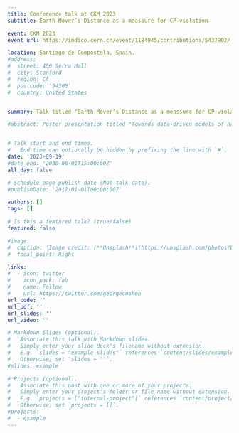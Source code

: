 ```yaml
---
title: Conference talk at CKM 2023
subtitle: Earth Mover’s Distance as a meassure for CP-violation

event: CKM 2023
event_url: https://indico.cern.ch/event/1184945/contributions/5437902/

location: Santiago de Compostela, Spain.
#address:
#  street: 450 Serra Mall
#  city: Stanford
#  region: CA
#  postcode: '94305'
#  country: United States


summary: Talk titled "Earth Mover’s Distance as a meassure for CP-violation" at the 12 international Conference on the CKM Unitarity Triangle, Santiago de Compostela, Spain.

#abstract: Poster presentation titled "Towards data-driven models of hadronization", with an associated paper and video, at the Machine Learning and the Physical Science Workshop at the 37th conference on Neural Information Processing Systems New Orleans, Louisiana, United States. 


# Talk start and end times.
#   End time can optionally be hidden by prefixing the line with `#`.
date: '2023-09-19'
#date_end: '2030-06-01T15:00:00Z'
all_day: false

# Schedule page publish date (NOT talk date).
#publishDate: '2017-01-01T00:00:00Z'

authors: []
tags: []

# Is this a featured talk? (true/false)
featured: false

#image:
#  caption: 'Image credit: [**Unsplash**](https://unsplash.com/photos/bzdhc5b3Bxs)'
#  focal_point: Right

links:
#  - icon: twitter
#    icon_pack: fab
#    name: Follow
#    url: https://twitter.com/georgecushen
url_code: ''
url_pdf: ''
url_slides: ''
url_video: ''

# Markdown Slides (optional).
#   Associate this talk with Markdown slides.
#   Simply enter your slide deck's filename without extension.
#   E.g. `slides = "example-slides"` references `content/slides/example-slides.md`.
#   Otherwise, set `slides = ""`.
#slides: example

# Projects (optional).
#   Associate this post with one or more of your projects.
#   Simply enter your project's folder or file name without extension.
#   E.g. `projects = ["internal-project"]` references `content/project/deep-learning/index.md`.
#   Otherwise, set `projects = []`.
#projects:
#  - example
---
```


